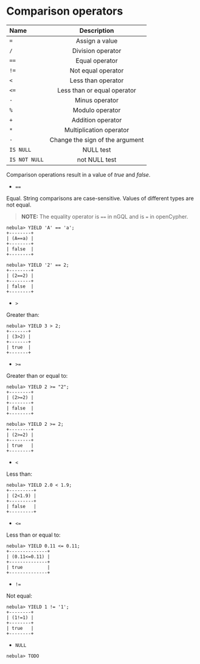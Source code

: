 # Comparison operators

| Name  | Description |
|:----|:----:|
| `=`  | Assign a value   |
| `/`  | Division operator   |
| `==`   | Equal operator   |
| `!=`   | Not equal operator   |
| `<`   | Less than operator   |
| `<=`   | Less than or equal operator   |
| `-`   | Minus operator   |
| `%`   | Modulo operator   |
| `+`   | Addition operator   |
| `*`   | Multiplication operator   |
| `-`   | Change the sign of the argument   |
|`IS NULL` | NULL test |
| `IS NOT NULL` | not NULL test |

Comparison operations result in a value of _true_ and _false_.

* `==`

Equal. String comparisons are case-sensitive. Values of different types are not equal.

> **NOTE:** The equality operator is `==` in nGQL and is `=` in openCypher.

```ngql
nebula> YIELD 'A' == 'a';
+--------+
| (A==a) |
+--------+
| false  |
+--------+

nebula> YIELD '2' == 2;
+--------+
| (2==2) |
+--------+
| false  |
+--------+
```

* `>`

Greater than:

```ngql
nebula> YIELD 3 > 2;
+-------+
| (3>2) |
+-------+
| true  |
+-------+
```

* `>=`

Greater than or equal to:

```ngql
nebula> YIELD 2 >= "2";
+--------+
| (2>=2) |
+--------+
| false  |
+--------+

nebula> YIELD 2 >= 2;
+--------+
| (2>=2) |
+--------+
| true   |
+--------+
```

* `<`

Less than:

```ngql
nebula> YIELD 2.0 < 1.9;
+---------+
| (2<1.9) |
+---------+
| false   |
+---------+
```

* `<=`

Less than or equal to:

```ngql
nebula> YIELD 0.11 <= 0.11;
+--------------+
| (0.11<=0.11) |
+--------------+
| true         |
+--------------+
```

* `!=`

Not equal:

```ngql
nebula> YIELD 1 != '1';
+--------+
| (1!=1) |
+--------+
| true   |
+--------+
```

* `NULL`

```ngql
nebula> TODO
```
